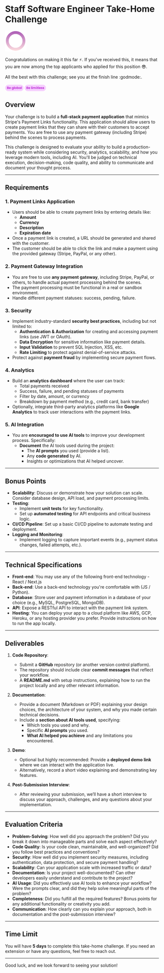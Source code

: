 
# Staff Software Engineer Take-Home Challenge

<img src="https://github.com/Dealflow-ApS/senior-front-end-engineer-challenge/blob/8d8b14e495eadacdd9e21c6a0da8038f757b9854/logo.gif" alt="logo" width="70"/>

Congratulations on making it this far :zap:. If you've received this, it means that you are now among the top applicants who applied for this position 😎. 
<br /><br />All the best with this challenge; see you at the finish line :godmode:. <br /><br />
<img src="https://github.com/Dealflow-ApS/senior-front-end-engineer-challenge/blob/3b398947f88de3aa38fd13f5136f605391dc3c44/global.png" alt="logo" width="60"/>
<img src="https://github.com/Dealflow-ApS/senior-front-end-engineer-challenge/blob/3b398947f88de3aa38fd13f5136f605391dc3c44/limitless.png" alt="logo" width="70"/>

## Overview

Your challenge is to build a **full-stack payment application** that mimics Stripe's Payment Links functionality. This application should allow users to create payment links that they can share with their customers to accept payments. You are free to use any payment gateway (including Stripe) behind the scenes to process payments.

This challenge is designed to evaluate your ability to build a production-ready system while considering security, analytics, scalability, and how you leverage modern tools, including AI. You'll be judged on technical execution, decision-making, code quality, and ability to communicate and document your thought process.

---

## Requirements

### 1. **Payment Links Application**
- Users should be able to create payment links by entering details like:
  - **Amount**
  - **Currency**
  - **Description**
  - **Expiration date**
- Once a payment link is created, a URL should be generated and shared with the customer.
- The customer should be able to click the link and make a payment using the provided gateway (Stripe, PayPal, or any other).

### 2. **Payment Gateway Integration**
- You are free to use **any payment gateway**, including Stripe, PayPal, or others, to handle actual payment processing behind the scenes.
- The payment processing must be functional in a real or sandbox environment.
- Handle different payment statuses: success, pending, failure.

### 3. **Security**
- Implement industry-standard **security best practices**, including but not limited to:
  - **Authentication & Authorization** for creating and accessing payment links (use JWT or OAuth).
  - **Data Encryption** for sensitive information like payment details.
  - **Input Validation** to prevent SQL Injection, XSS, etc.
  - **Rate Limiting** to protect against denial-of-service attacks.
- Protect against **payment fraud** by implementing secure payment flows.

### 4. **Analytics**
- Build an **analytics dashboard** where the user can track:
  - Total payments received
  - Success, failure, and pending statuses of payments
  - Filter by date, amount, or currency
  - Breakdown by payment method (e.g., credit card, bank transfer)
- Optionally, integrate third-party analytics platforms like **Google Analytics** to track user interactions with the payment links.

### 5. **AI Integration**
- You are **encouraged to use AI tools** to improve your development process. Specifically:
  - **Document** the AI tools used during the project:
    - The **AI prompts** you used (provide a list).
    - Any **code generated** by AI.
    - Insights or optimizations that AI helped uncover.

---

## Bonus Points

- **Scalability**: Discuss or demonstrate how your solution can scale. Consider database design, API load, and payment processing limits.
- **Testing**:
  - Implement **unit tests** for key functionality.
  - Set up **automated testing** for API endpoints and critical business logic.
- **CI/CD Pipeline**: Set up a basic CI/CD pipeline to automate testing and deployment.
- **Logging and Monitoring**:
  - Implement logging to capture important events (e.g., payment status changes, failed attempts, etc.).

---

## Technical Specifications

- **Front-end**: You may use any of the following front-end technology - React / Next.js
- **Back-end**: Use a back-end technology you're comfortable with (JS / Python).
- **Database**: Store user and payment information in a database of your choice (e.g., MySQL, PostgreSQL, MongoDB).
- **API**: Expose a RESTful API to interact with the payment link system.
- **Hosting**: You can deploy your app to a cloud platform like AWS, GCP, Heroku, or any hosting provider you prefer. Provide instructions on how to run the app locally.

---

## Deliverables

1. **Code Repository**:
   - Submit a **GitHub** repository (or another version control platform).
   - The repository should include clear **commit messages** that reflect your workflow.
   - A **README.md** with setup instructions, explaining how to run the project locally and any other relevant information.

2. **Documentation**:
   - Provide a document (Markdown or PDF) explaining your design choices, the architecture of your system, and why you made certain technical decisions.
   - Include a **section about AI tools used**, specifying:
     - Which tools you used and why.
     - Specific **AI prompts** you used.
     - **What AI helped you achieve** and any limitations you encountered.
   
3. **Demo**:
   - Optional but highly recommended: Provide a **deployed demo link** where we can interact with the application live.
   - Alternatively, record a short video explaining and demonstrating key features.

4. **Post-Submission Interview**:
   - After reviewing your submission, we’ll have a short interview to discuss your approach, challenges, and any questions about your implementation.

---

## Evaluation Criteria

- **Problem-Solving**: How well did you approach the problem? Did you break it down into manageable parts and solve each aspect effectively?
- **Code Quality**: Is your code clean, maintainable, and well-organized? Did you follow best practices and conventions?
- **Security**: How well did you implement security measures, including authentication, data protection, and secure payment handling?
- **Scalability**: Can your application scale with increased traffic or data?
- **Documentation**: Is your project well-documented? Can other developers easily understand and contribute to the project?
- **AI Usage**: Did you effectively use AI tools to enhance your workflow? Were the prompts clear, and did they help solve meaningful parts of the problem?
- **Completeness**: Did you fulfill all the required features? Bonus points for any additional functionality or creativity you add.
- **Communication**: How clearly can you explain your approach, both in documentation and the post-submission interview?

---

## Time Limit

You will have **5 days** to complete this take-home challenge. If you need an extension or have any questions, feel free to reach out.

---

Good luck, and we look forward to seeing your solution!
